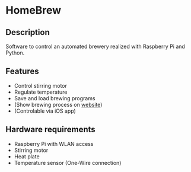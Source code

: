 # HomeBrew

## Description
Software to control an automated brewery realized with Raspberry Pi and Python.

## Features
+ Control stirring motor
+ Regulate temperature
+ Save and load brewing programs
+ (Show brewing process on [website](http://www.04-bier.ch))
+ (Controlable via iOS app)

## Hardware requirements
+ Raspberry Pi with WLAN access
+ Stirring motor
+ Heat plate
+ Temperature sensor (One-Wire connection)
